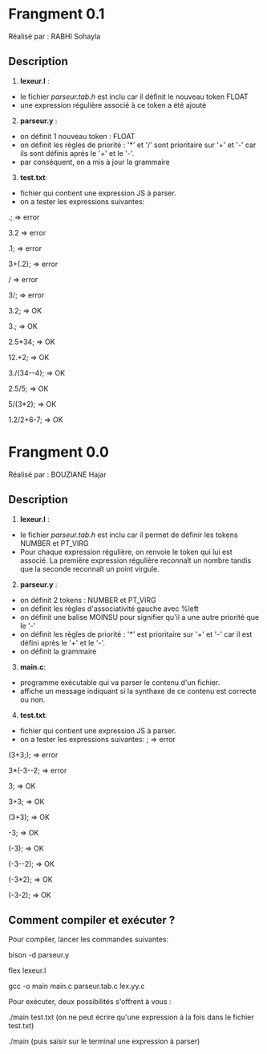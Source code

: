 # Frangment 0.1

Réalisé par : RABHI Sohayla

## Description 

1. **lexeur.l** : 
- le fichier *parseur.tab.h* est inclu car il définit le nouveau token FLOAT 
- une expression régulière associé à ce token a été ajouté

2. **parseur.y** :
- on définit 1 nouveau token : FLOAT
- on définit les règles de priorité : '*' et '/' sont prioritaire sur '+' et '-' car ils sont définis après le '+' et le '-'.
- par conséquent, on a mis à jour la grammaire


3. **test.txt**:
- fichier qui contient une expression JS à parser.
- on a tester les expressions suivantes: 

.;        	=> error

3.2       	=> error

.1;	  	=> error

3+(.2);  	=> error

/	 	=> error

3/;      	=> error

3.2;     	=> OK

3.;      	=> OK

2.5*34;  	=> OK

12.+2;	 	=> OK

3./(34--4);	=> OK

2.5/5; 	=> OK

5/(3*2); 	=> OK

1.2/2+6-7; 	=> OK



# Frangment 0.0

Réalisé par : BOUZIANE Hajar

## Description 

1. **lexeur.l** : 
- le fichier *parseur.tab.h* est inclu car il permet de définir les tokens NUMBER et PT_VIRG
- Pour chaque expression régulière, on renvoie le token qui lui est associé. La première expression régulière reconnaît un nombre tandis que la seconde reconnaît un point virgule.

2. **parseur.y** :
- on définit 2 tokens : NUMBER et PT_VIRG
- on définit les règles d'associativité gauche avec %left
- on définit une balise MOINSU pour signifier qu'il a une autre priorité que le '-'
- on définit les règles de priorité : '*' est prioritaire sur '+' et '-' car il est défini après le '+' et le '-'.
- on définit la grammaire

3. **main.c**:
- programme exécutable qui va parser le contenu d'un fichier.
- affiche un message indiquant si la synthaxe de ce contenu est correcte ou non.

4. **test.txt**:
- fichier qui contient une expression JS à parser.
- on a tester les expressions suivantes: 
;       => error

(3+3;); => error

3*(-3--2; => error

3;      => OK

3+3;    => OK

(3+3);  => OK

-3;	=> OK

(-3);	=> OK

(-3--2); => OK

(-3*2); => OK

(-3-2); => OK

## Comment compiler et exécuter ?

Pour compiler, lancer les commandes suivantes:

bison -d parseur.y

flex lexeur.l

gcc -o main main.c parseur.tab.c lex.yy.c

Pour exécuter, deux possibilités s'offrent à vous :

./main test.txt
(on ne peut écrire qu'une expression à la fois dans le fichier test.txt)

./main
(puis saisir sur le terminal une expression à parser)



